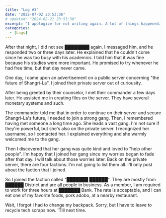 ```yaml
---
title: "Log #3"
date: "2022-07-02 23:53:36"
# updated: "2024-02-21 23:53:36"
excerpt: "I apologize for not writing again. A lot of things happened. I'll just continue from where I left off on my second log."
categories:
  - [Logs]
---
```


After that night, I did not see ████████ again. I messaged him, and he responded two or three days later. He explained that he couldn't come since he was too busy with his academics. I told him that it was fine because his studies were more important. He promised to try whenever he had free time, but that day never came.

One day, I came upon an advertisement on a public server concerning "the future of Shangri-La". I joined their private server out of curiousity.

After being greeted by their counselor, I met their commander a few days later. He assisted me in creating files on the server. They have several monetary systems and such.

The commander told me that in order to continue on their server and secure Shangri-La's future, I needed to join a strong gang. Then, I remembered having met someone a long time ago. She leads a vast gang. I'm not sure if they're powerful, but she's also on the private server. I recognized her username, so I contacted her. I explained everything and she warmly welcomed me to the gang.

Then I discovered that her gang was quite kind and loved to "help other people". I'm happy that I joined her gang since my worries began to fade after that day. I will talk about those worries later. Back on the private server, there are four factions. I'm not going to list them all. I'll only post about the faction that I joined.

So I joined the faction called "███████ ██████". They are mostly from ██████ District and are all people in business. As a member, I am required to work for three hours at ███████ Bank. The rate is acceptable, and I can eat one of my favorite foods, pork adobo, at a nearby restaurant.

Wait, I forgot I had to change my backpack. Sorry, but I have to leave to recycle tech scraps now. 'Till next time.